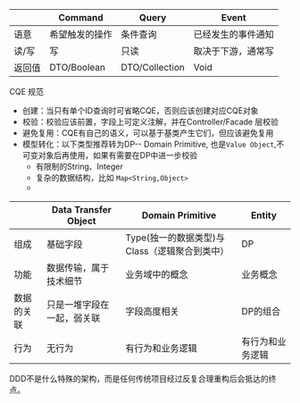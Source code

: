 |        | Command        | Query          | Event              |
| ------ | -------------- | -------------- | ------------------ |
| 语意   | 希望触发的操作 | 条件查询       | 已经发生的事件通知 |
| 读/写  | 写             | 只读           | 取决于下游，通常写 |
| 返回值 | DTO/Boolean    | DTO/Collection | Void               |

CQE 规范
- 创建：当只有单个ID查询时可省略CQE，否则应该创建对应CQE对象
- 校验：校验应该前置，字段上可定义注解，并在Controller/Facade 层校验
- 避免复用：CQE有自己的语义，可以基于基类产生它们，但应该避免复用
- 模型转化：以下类型推荐转为DP-- Domain Primitive, 也是`Value Object`,不可变对象后再使用，如果有需要在DP中进一步校验
	- 有限制的String、Integer
	- 复杂的数据结构，比如 `Map<String,Object>`
	- 

|            | Data Transfer Object       | Domain Primitive                              | Entity |
| ---------- | -------------------------- | --------------------------------------------- | ------ |
| 组成       | 基础字段                   | Type(独一的数据类型)与Class（逻辑聚合到类中） | DP     |
| 功能       | 数据传输，属于技术细节     | 业务域中的概念                                | 业务概念       |
| 数据的关联 | 只是一堆字段在一起，弱关联 | 字段高度相关                                  |DP的组合        |
| 行为       | 无行为                     | 有行为和业务逻辑                              | 有行为和业务逻辑        |


DDD不是什么特殊的架构，而是任何传统项目经过反复合理重构后会抵达的终点。